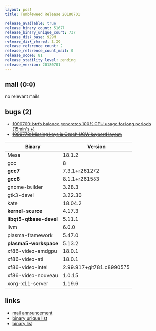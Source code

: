```yaml
---
layout: post
title: Tumbleweed Release 20180701

release_available: true
release_binary_count: 51677
release_binary_unique_count: 737
release_disk_base: 929M
release_disk_shared: 2.2G
release_reference_count: 2
release_reference_count_mail: 0
release_score: 81
release_stability_level: pending
release_version: 20180701
---
```


## mail (0:0)

no relevant mails

## bugs (2)

<!--more-->

- [1099769: btrfs balance generates 100% CPU usage for long periods (15min's +)](https://bugzilla.opensuse.org/show_bug.cgi?id=1099769)
- ~~[1099778: Missing keys in Czech UCW keybord layout.](https://bugzilla.opensuse.org/show_bug.cgi?id=1099778)~~

Binary | Version
--- | ---
Mesa | 18.1.2
gcc | 8
**gcc7** | 7.3.1+r261272
**gcc8** | 8.1.1+r261583
gnome-builder | 3.28.3
gtk3-devel | 3.22.30
kate | 18.04.2
**kernel-source** | 4.17.3
**libqt5-qtbase-devel** | 5.11.1
llvm | 6.0.0
plasma-framework | 5.47.0
**plasma5-workspace** | 5.13.2
xf86-video-amdgpu | 18.0.1
xf86-video-ati | 18.0.1
xf86-video-intel | 2.99.917+git781.c8990575
xf86-video-nouveau | 1.0.15
xorg-x11-server | 1.19.6

## links

- [mail announcement](https://lists.opensuse.org/opensuse-factory/2018-07/msg00022.html)
- [binary unique list](http://download.tumbleweed.boombatower.com/20180701/rpm.unique.list)
- [binary list](http://download.tumbleweed.boombatower.com/20180701/rpm.list)
